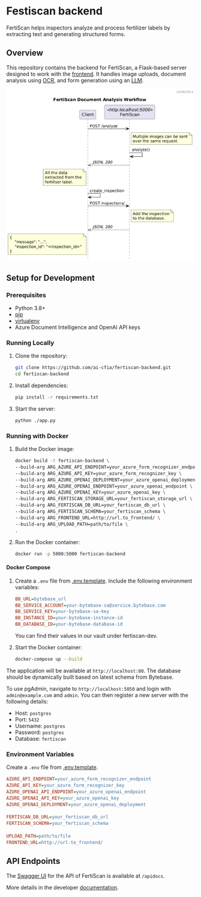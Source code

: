 # Festiscan backend

FertiScan helps inspectors analyze and process fertilizer labels by extracting
text and generating structured forms.

## Overview

This repository contains the backend for FertiScan, a Flask-based server
designed to work with the
[frontend](https://github.com/ai-cfia/fertiscan-frontend/). It handles image
uploads, document analysis using
[OCR](https://en.wikipedia.org/wiki/Optical_character_recognition), and form
generation using an [LLM](https://en.wikipedia.org/wiki/Large_language_model).

![workflow](./out/workflow_dss/FertiScan%20Sequence%20Diagram.png)

## Setup for Development

### Prerequisites

- Python 3.8+
- [pip](https://pip.pypa.io/en/stable/installation/)
- [virtualenv](https://virtualenv.pypa.io/en/latest/installation.html)
- Azure Document Intelligence and OpenAI API keys

### Running Locally

1. Clone the repository:

    ```sh
    git clone https://github.com/ai-cfia/fertiscan-backend.git
    cd fertiscan-backend
    ```

2. Install dependencies:

    ```sh
    pip install -r requirements.txt
    ```

3. Start the server:

    ```sh
    python ./app.py
    ```

### Running with Docker

1. Build the Docker image:

    ```sh
    docker build -t fertiscan-backend \
    --build-arg ARG_AZURE_API_ENDPOINT=your_azure_form_recognizer_endpoint \
    --build-arg ARG_AZURE_API_KEY=your_azure_form_recognizer_key \
    --build-arg ARG_AZURE_OPENAI_DEPLOYMENT=your_azure_openai_deployment \
    --build-arg ARG_AZURE_OPENAI_ENDPOINT=your_azure_openai_endpoint \
    --build-arg ARG_AZURE_OPENAI_KEY=your_azure_openai_key \
    --build-arg ARG_FERTISCAN_STORAGE_URL=your_fertiscan_storage_url \
    --build-arg ARG_FERTISCAN_DB_URL=your_fertiscan_db_url \
    --build-arg ARG_FERTISCAN_SCHEMA=your_fertiscan_schema \
    --build-arg ARG_FRONTEND_URL=http://url.to_frontend/ \
    --build-arg ARG_UPLOAD_PATH=path/to/file \
    .
    ```

2. Run the Docker container:

    ```sh
    docker run -p 5000:5000 fertiscan-backend
    ```

#### Docker Compose

1. Create a `.env` file from [.env.template](./.env.template). Include the
   following environment variables:

    ```ini
    BB_URL=bytebase_url
    BB_SERVICE_ACCOUNT=your-bytebase-sa@service.bytebase.com
    BB_SERVICE_KEY=your-bytebase-sa-key
    BB_INSTANCE_ID=your-bytebase-instance-id
    BB_DATABASE_ID=your-bytebase-database-id
    ```

    You can find their values in our vault under fertiscan-dev.

2. Start the Docker container:

    ```sh
    docker-compose up --build
    ```

The application will be available at `http://localhost:80`. The database should
be dynamically built based on latest schema from Bytebase.

To use pgAdmin, navigate to `http://localhost:5050` and login with
`admin@example.com` and `admin`. You can then register a new server with the
following details:

- Host: `postgres`
- Port: `5432`
- Username: `postgres`
- Password: `postgres`
- Database: `fertiscan`

### Environment Variables

Create a `.env` file from [.env.template](./.env.template).

```ini
AZURE_API_ENDPOINT=your_azure_form_recognizer_endpoint
AZURE_API_KEY=your_azure_form_recognizer_key
AZURE_OPENAI_API_ENDPOINT=your_azure_openai_endpoint
AZURE_OPENAI_API_KEY=your_azure_openai_key
AZURE_OPENAI_DEPLOYMENT=your_azure_openai_deployment

FERTISCAN_DB_URL=your_fertiscan_db_url
FERTISCAN_SCHEMA=your_fertiscan_schema

UPLOAD_PATH=path/to/file
FRONTEND_URL=http://url.to_frontend/
```

## API Endpoints

The [Swagger UI](https://swagger.io/tools/swagger-ui/) for the API of FertiScan
is available at `/apidocs`.

More details in the developer [documentation](./docs/README.md).

